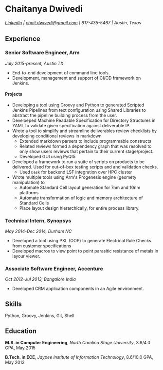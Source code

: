 # Chaitanya Dwivedi
###### [LinkedIn](https://www.linkedin.com/in/chaitanyadwivedi) | chait.dwivedi@gmail.com | 617-435-5467 | Austin, Texas

## Experience
### Senior Software Engineer, Arm
*July 2015-present, Austin TX*

- End-to-end development of command line tools.
- Development, management and support of CI/CD framework on Jenkins.

#### Projects
- Developing a tool using Groovy and Python to generated Scripted Jenkins Pipelines from text configuration using Shared Libraries to abstract the pipeline building process from the user.
- Develoeped Machine Readable Specification for Directory Structures in YAML to validate given specification against deliverable IP.
- Wrote a tool to simplify and streamline deliverables review checklists by developing conditional reviews in markdown
    - Extended markdown parsers to include programmable constructs
    - Related reviews formed a dependency graph that was resolved to only show users reviews that pertain to their current stage/project.
    - Developed GUI using PyQt5
- Developed a framework to run a suite of scripts on products to be delivered. Used for out-of-box testing scripts and and validation checks.
    - Used `Dask` for backend LSF integration over HPC cluster
- Wrote multiple tools using Arm's Progenesis engine (geomety manipulation) to
    - Automate Standard Cell layout generation for 7nm and 10nm platforms
    - Automate transformation of logic and memory architecture of Standard Cells
    - Place layout design hierarchically, for entire process library.

### Technical Intern, Synopsys
*May 2014-Dec 2014, Durham NC*

- Developed a tool using PXL (OOP) to generate Electrical Rule Checks from customer specifications
- Developed macros to view point to point parasitic resistance of metals in layour viewer.

### Associate Software Engineer, Accenture
*Oct 2012-Jul 2013, Bangalore India*

- Developed CRM application components in an Agile environment.

## Skills

Python, Groovy, Jenkins, Git, Shell

## Education

**M.S. in Computer Engineering**, *North Carolina Stage University*, 3.8/4.0 GPA, May 2015

**B.Tech. in ECE**, *Jaypee Institute of Information Technology*, 8.6/10.0 GPA, May 2012
